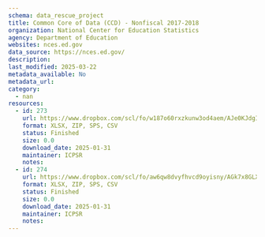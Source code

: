 ```yaml
---
schema: data_rescue_project 
title: Common Core of Data (CCD) - Nonfiscal 2017-2018
organization: National Center for Education Statistics
agency: Department of Education
websites: nces.ed.gov
data_source: https://nces.ed.gov/
description: 
last_modified: 2025-03-22
metadata_available: No
metadata_url: 
category:
  - nan 
resources:
  - id: 273
    url: https://www.dropbox.com/scl/fo/w187o60rxzkunw3od4aem/AJe0KJdgIqGMi72h_-86Eug?rlkey=o0sk33hngyoob8eecf6gbbwqn&dl=0
    format: XLSX, ZIP, SPS, CSV
    status: Finished
    size: 0.0
    download_date: 2025-01-31
    maintainer: ICPSR
    notes: 
  - id: 274
    url: https://www.dropbox.com/scl/fo/aw6qw8dvyfhvcd9oyisny/AGk7x8GLX7kL2W7svP2zRHw?rlkey=cpcv1via5byaj2wt2my6980pd&dl=0
    format: XLSX, ZIP, SPS, CSV
    status: Finished
    size: 0.0
    download_date: 2025-01-31
    maintainer: ICPSR
    notes: 
---
```

